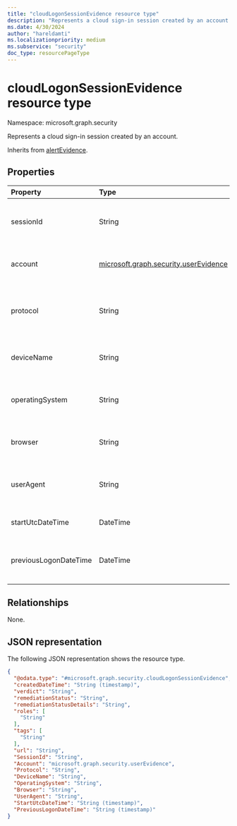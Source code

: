 ```yaml
---
title: "cloudLogonSessionEvidence resource type"
description: "Represents a cloud sign-in session created by an account."
ms.date: 4/30/2024
author: "hareldamti"
ms.localizationpriority: medium
ms.subservice: "security"
doc_type: resourcePageType
---
```


# cloudLogonSessionEvidence resource type

Namespace: microsoft.graph.security

Represents a cloud sign-in session created by an account.

Inherits from [alertEvidence](../resources/security-alertevidence.md).

## Properties
| Property  | Type |Description|
|:----------|:-------|:---|
| sessionId | String| The session ID for the account reported in the alert. | 
| account | [microsoft.graph.security.userEvidence](security-userevidence.md) | The account associated with the sign-in session. |
| protocol  | String| The authentication protocol that is used in this session, if known. |
| deviceName| String| The friendly name of the device, if known.  |
| operatingSystem  | String| The operating system that the device is running, if known. |
| browser| String | The browser that is used for the sign-in, if known. |
| userAgent  | String | The user agent that is used for the sign-in, if known. |
| startUtcDateTime | DateTime| The session start time, if known.  |
| previousLogonDateTime | DateTime| The previous sign-in time for this account, if known.  |

## Relationships
None.

## JSON representation
The following JSON representation shows the resource type.
<!-- {
  "blockType": "resource",
  "@odata.type": "microsoft.graph.security.cloudLogonSessionEvidence"
}
-->
``` json
{
  "@odata.type": "#microsoft.graph.security.cloudLogonSessionEvidence",
  "createdDateTime": "String (timestamp)",
  "verdict": "String",
  "remediationStatus": "String",
  "remediationStatusDetails": "String",
  "roles": [
    "String"
  ],
  "tags": [
    "String"
  ],
  "url": "String",
  "SessionId": "String",
  "Account": "microsoft.graph.security.userEvidence",
  "Protocol": "String",
  "DeviceName": "String",
  "OperatingSystem": "String",
  "Browser": "String",
  "UserAgent": "String",
  "StartUtcDateTime": "String (timestamp)",
  "PreviousLogonDateTime": "String (timestamp)"
}
```
